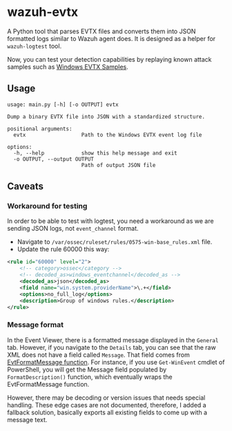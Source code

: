 # wazuh-evtx

A Python tool that parses EVTX files and converts them into JSON formatted logs similar to Wazuh agent does. It is designed as a helper for `wazuh-logtest` tool.

Now, you can test your detection capabilities by replaying known attack samples such as [Windows EVTX Samples](https://github.com/sbousseaden/EVTX-ATTACK-SAMPLES).

## Usage

```shell
usage: main.py [-h] [-o OUTPUT] evtx

Dump a binary EVTX file into JSON with a standardized structure.

positional arguments:
  evtx                  Path to the Windows EVTX event log file

options:
  -h, --help            show this help message and exit
  -o OUTPUT, --output OUTPUT
                        Path of output JSON file
```

## Caveats

### Workaround for testing

In order to be able to test with logtest, you need a workaround as we are sending JSON logs, not `event_channel` format.

* Navigate to `/var/ossec/ruleset/rules/0575-win-base_rules.xml` file.
* Update the rule 60000 this way:

```xml
<rule id="60000" level="2">
    <!-- category>ossec</category -->
    <!-- decoded_as>windows_eventchannel</decoded_as -->
    <decoded_as>json</decoded_as>
    <field name="win.system.providerName">\.+</field>
    <options>no_full_log</options>
    <description>Group of windows rules.</description>
</rule>
```

### Message format

In the Event Viewer, there is a formatted message displayed in the `General` tab. However, if you navigate to the `Details` tab, you can see that the raw XML does not have a field called `Message`. That field comes from [EvtFormatMessage function](https://learn.microsoft.com/en-us/windows/win32/api/winevt/nf-winevt-evtformatmessage). For instance, if you use `Get-WinEvent` cmdlet of PowerShell, you will get the Message field populated by `FormatDescription()` function, which eventually wraps the EvtFormatMessage function.

However, there may be decoding or version issues that needs special handling. These edge cases are not documented, therefore, I added a fallback solution, basically exports all existing fields to come up with a message text.
